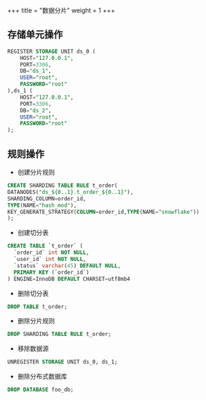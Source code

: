 +++
title = "数据分片"
weight = 1
+++

## 存储单元操作

```sql
REGISTER STORAGE UNIT ds_0 (
    HOST="127.0.0.1",
    PORT=3306,
    DB="ds_1",
    USER="root",
    PASSWORD="root"
),ds_1 (
    HOST="127.0.0.1",
    PORT=3306,
    DB="ds_2",
    USER="root",
    PASSWORD="root"
);
```

## 规则操作

- 创建分片规则

```sql
CREATE SHARDING TABLE RULE t_order(
DATANODES("ds_${0..1}.t_order_${0..1}"),
SHARDING_COLUMN=order_id,
TYPE(NAME="hash_mod"),
KEY_GENERATE_STRATEGY(COLUMN=order_id,TYPE(NAME="snowflake"))
);
```

- 创建切分表

```sql
CREATE TABLE `t_order` (
  `order_id` int NOT NULL,
  `user_id` int NOT NULL,
  `status` varchar(45) DEFAULT NULL,
  PRIMARY KEY (`order_id`)
) ENGINE=InnoDB DEFAULT CHARSET=utf8mb4
```

- 删除切分表

```sql
DROP TABLE t_order;
```

- 删除分片规则

```sql
DROP SHARDING TABLE RULE t_order;
```

- 移除数据源

```sql
UNREGISTER STORAGE UNIT ds_0, ds_1;
```

- 删除分布式数据库

```sql
DROP DATABASE foo_db;
```
